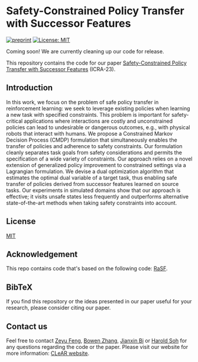 # Safety-Constrained Policy Transfer with Successor Features
[![preprint](https://img.shields.io/static/v1?label=arXiv&message=2211.05361&color=B31B1B)](https://arxiv.org/abs/2211.05361)
[![License: MIT](https://img.shields.io/badge/License-MIT-yellow.svg)](https://opensource.org/licenses/MIT)

Coming soon! We are currently cleaning up our code for release.

This repository contains the code for our paper [Safety-Constrained Policy Transfer with Successor Features](https://arxiv.org/abs/2211.05361) (ICRA-23).

## Introduction

In this work, we focus on the problem of safe policy transfer in reinforcement learning: we seek to leverage existing policies when learning a new task with specified constraints. This problem is important for safety-critical applications where interactions are costly and unconstrained policies can lead to undesirable or dangerous outcomes, e.g., with physical robots that interact with humans. We propose a Constrained Markov Decision Process (CMDP) formulation that simultaneously enables the transfer of policies and adherence to safety constraints. Our formulation cleanly separates task goals from safety considerations and permits the specification of a wide variety of constraints. Our approach relies on a novel extension of generalized policy improvement to constrained settings via a Lagrangian formulation. We devise a dual optimization algorithm that estimates the optimal dual variable of a target task, thus enabling safe transfer of policies derived from successor features learned on source tasks. Our experiments in simulated domains show that our approach is effective; it visits unsafe states less frequently and outperforms alternative state-of-the-art methods when taking safety constraints into account.



## License

[MIT](LICENSE)


## Acknowledgement
This repo contains code that's based on the following code: [RaSF](https://openreview.net/forum?id=a_f_NR8mMr9).


## BibTeX

If you find this repository or the ideas presented in our paper useful for your research, please consider citing our paper.


## Contact us

Feel free to contact <a href="mailto:zeyu@comp.nus.edu.sg">Zeyu Feng</a>, <a href="mailto:bowenzhang@comp.nus.edu.sg">Bowen Zhang</a>, <a href="mailto:jianxin.bi@comp.nus.edu.sg">Jianxin Bi</a> or <a href="mailto:harold@comp.nus.edu.sg">Harold Soh</a> for any questions regarding the code or the paper. Please visit our website for more information: [CLeAR website](https://clear-nus.github.io/).
